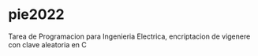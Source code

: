 # pie2022
Tarea de Programacion para Ingenieria Electrica, encriptacion de vigenere con clave aleatoria en C
